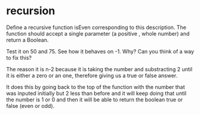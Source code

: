 # recursion
Define a recursive function isEven corresponding to this description. The function should accept a single parameter (a positive
, whole number) and return a Boolean.

Test it on 50 and 75. See how it behaves on -1. Why? Can you think of a way to fix this?

The reason it is n-2 because it is taking the number and substracting 2 until it is either a zero or an one, therefore giving 
us a true or false answer.

It does this by going back to the top of the function with the number that was inputed initially but 2 less than before and it 
will keep doing that until the number is 1 or 0 and then it will be able to return the boolean true or false (even or odd).
